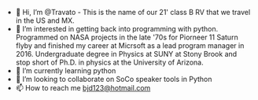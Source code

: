 - 👋 Hi, I’m @Travato - This is the name of our 21' class B RV that we travel in the US and MX.
- 👀 I’m interested in getting back into programming with python.  Programmed on NASA projects in the late '70s for Piorneer 11 Saturn flyby and finished my career at Micrsoft as a lead program manager in 2016.  Undergraduate degree in Physics at SUNY at Stony Brook and stop short of Ph.D. in physics at the University of Arizona.
- 🌱 I’m currently learning python
- 💞️ I’m looking to collaborate on SoCo speaker tools in Python
- 📫 How to reach me bjd123@hotmail.com

<!---
Travato/Travato is a ✨ special ✨ repository because its `README.md` (this file) appears on your GitHub profile.
You can click the Preview link to take a look at your changes.
--->
